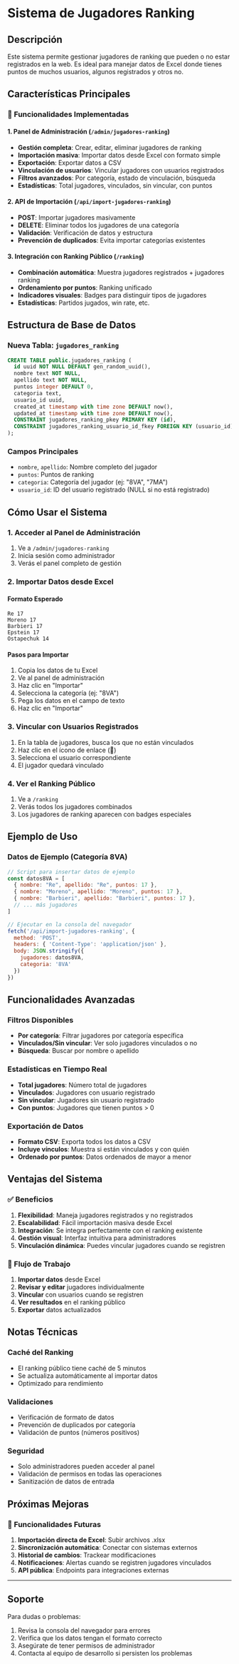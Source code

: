 # Sistema de Jugadores Ranking

## Descripción

Este sistema permite gestionar jugadores de ranking que pueden o no estar registrados en la web. Es ideal para manejar datos de Excel donde tienes puntos de muchos usuarios, algunos registrados y otros no.

## Características Principales

### 🎯 Funcionalidades Implementadas

#### 1. Panel de Administración (`/admin/jugadores-ranking`)
- **Gestión completa**: Crear, editar, eliminar jugadores de ranking
- **Importación masiva**: Importar datos desde Excel con formato simple
- **Exportación**: Exportar datos a CSV
- **Vinculación de usuarios**: Vincular jugadores con usuarios registrados
- **Filtros avanzados**: Por categoría, estado de vinculación, búsqueda
- **Estadísticas**: Total jugadores, vinculados, sin vincular, con puntos

#### 2. API de Importación (`/api/import-jugadores-ranking`)
- **POST**: Importar jugadores masivamente
- **DELETE**: Eliminar todos los jugadores de una categoría
- **Validación**: Verificación de datos y estructura
- **Prevención de duplicados**: Evita importar categorías existentes

#### 3. Integración con Ranking Público (`/ranking`)
- **Combinación automática**: Muestra jugadores registrados + jugadores ranking
- **Ordenamiento por puntos**: Ranking unificado
- **Indicadores visuales**: Badges para distinguir tipos de jugadores
- **Estadísticas**: Partidos jugados, win rate, etc.

## Estructura de Base de Datos

### Nueva Tabla: `jugadores_ranking`

```sql
CREATE TABLE public.jugadores_ranking (
  id uuid NOT NULL DEFAULT gen_random_uuid(),
  nombre text NOT NULL,
  apellido text NOT NULL,
  puntos integer DEFAULT 0,
  categoria text,
  usuario_id uuid,
  created_at timestamp with time zone DEFAULT now(),
  updated_at timestamp with time zone DEFAULT now(),
  CONSTRAINT jugadores_ranking_pkey PRIMARY KEY (id),
  CONSTRAINT jugadores_ranking_usuario_id_fkey FOREIGN KEY (usuario_id) REFERENCES public.usuarios(id) ON DELETE SET NULL
);
```

### Campos Principales
- `nombre`, `apellido`: Nombre completo del jugador
- `puntos`: Puntos de ranking
- `categoria`: Categoría del jugador (ej: "8VA", "7MA")
- `usuario_id`: ID del usuario registrado (NULL si no está registrado)

## Cómo Usar el Sistema

### 1. Acceder al Panel de Administración

1. Ve a `/admin/jugadores-ranking`
2. Inicia sesión como administrador
3. Verás el panel completo de gestión

### 2. Importar Datos desde Excel

#### Formato Esperado
```
Re 17
Moreno 17
Barbieri 17
Epstein 17
Ostapechuk 14
```

#### Pasos para Importar
1. Copia los datos de tu Excel
2. Ve al panel de administración
3. Haz clic en "Importar"
4. Selecciona la categoría (ej: "8VA")
5. Pega los datos en el campo de texto
6. Haz clic en "Importar"

### 3. Vincular con Usuarios Registrados

1. En la tabla de jugadores, busca los que no están vinculados
2. Haz clic en el ícono de enlace (🔗)
3. Selecciona el usuario correspondiente
4. El jugador quedará vinculado

### 4. Ver el Ranking Público

1. Ve a `/ranking`
2. Verás todos los jugadores combinados
3. Los jugadores de ranking aparecen con badges especiales

## Ejemplo de Uso

### Datos de Ejemplo (Categoría 8VA)

```javascript
// Script para insertar datos de ejemplo
const datos8VA = [
  { nombre: "Re", apellido: "Re", puntos: 17 },
  { nombre: "Moreno", apellido: "Moreno", puntos: 17 },
  { nombre: "Barbieri", apellido: "Barbieri", puntos: 17 },
  // ... más jugadores
]

// Ejecutar en la consola del navegador
fetch('/api/import-jugadores-ranking', {
  method: 'POST',
  headers: { 'Content-Type': 'application/json' },
  body: JSON.stringify({
    jugadores: datos8VA,
    categoria: '8VA'
  })
})
```

## Funcionalidades Avanzadas

### Filtros Disponibles
- **Por categoría**: Filtrar jugadores por categoría específica
- **Vinculados/Sin vincular**: Ver solo jugadores vinculados o no
- **Búsqueda**: Buscar por nombre o apellido

### Estadísticas en Tiempo Real
- **Total jugadores**: Número total de jugadores
- **Vinculados**: Jugadores con usuario registrado
- **Sin vincular**: Jugadores sin usuario registrado
- **Con puntos**: Jugadores que tienen puntos > 0

### Exportación de Datos
- **Formato CSV**: Exporta todos los datos a CSV
- **Incluye vínculos**: Muestra si están vinculados y con quién
- **Ordenado por puntos**: Datos ordenados de mayor a menor

## Ventajas del Sistema

### ✅ Beneficios
1. **Flexibilidad**: Maneja jugadores registrados y no registrados
2. **Escalabilidad**: Fácil importación masiva desde Excel
3. **Integración**: Se integra perfectamente con el ranking existente
4. **Gestión visual**: Interfaz intuitiva para administradores
5. **Vinculación dinámica**: Puedes vincular jugadores cuando se registren

### 🔄 Flujo de Trabajo
1. **Importar datos** desde Excel
2. **Revisar y editar** jugadores individualmente
3. **Vincular** con usuarios cuando se registren
4. **Ver resultados** en el ranking público
5. **Exportar** datos actualizados

## Notas Técnicas

### Caché del Ranking
- El ranking público tiene caché de 5 minutos
- Se actualiza automáticamente al importar datos
- Optimizado para rendimiento

### Validaciones
- Verificación de formato de datos
- Prevención de duplicados por categoría
- Validación de puntos (números positivos)

### Seguridad
- Solo administradores pueden acceder al panel
- Validación de permisos en todas las operaciones
- Sanitización de datos de entrada

## Próximas Mejoras

### 🚀 Funcionalidades Futuras
1. **Importación directa de Excel**: Subir archivos .xlsx
2. **Sincronización automática**: Conectar con sistemas externos
3. **Historial de cambios**: Trackear modificaciones
4. **Notificaciones**: Alertas cuando se registren jugadores vinculados
5. **API pública**: Endpoints para integraciones externas

---

## Soporte

Para dudas o problemas:
1. Revisa la consola del navegador para errores
2. Verifica que los datos tengan el formato correcto
3. Asegúrate de tener permisos de administrador
4. Contacta al equipo de desarrollo si persisten los problemas 